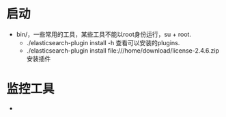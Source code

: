 # 启动
- bin/，一些常用的工具，某些工具不能以root身份运行，su + root.
    - ./elasticsearch-plugin install -h  查看可以安装的plugins.
    - ./elasticsearch-plugin install file:///home/download/license-2.4.6.zip 安装插件

# 监控工具
- 